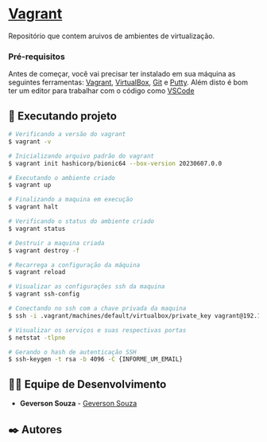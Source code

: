 # <a href="https://github.com/srgeverson/vagrant.git">Vagrant</a>
Repositório que contem aruivos de ambientes de virtualização.

### Pré-requisitos

Antes de começar, você vai precisar ter instalado em sua máquina as seguintes ferramentas:
[Vagrant](https://www.vagrantup.com/), [VirtualBox](https://www.virtualbox.org/), [Git](https://git-scm.com) e [Putty](https://www.chiark.greenend.org.uk/~sgtatham/putty/latest.html). 
Além disto é bom ter um editor para trabalhar com o código como [VSCode](https://code.visualstudio.com/)

## 🎲 Executando projeto

```bash
# Verificando a versão do vagrant
$ vagrant -v

# Inicializando arquivo padrão do vagrant
$ vagrant init hashicorp/bionic64 --box-version 20230607.0.0

# Executando o ambiente criado
$ vagrant up

# Finalizando a maquina em execução
$ vagrant halt

# Verificando o status do ambiente criado
$ vagrant status

# Destruir a maquina criada
$ vagrant destroy -f

# Recarrega a configuração da máquina
$ vagrant reload

# Visualizar as configurações ssh da maquina
$ vagrant ssh-config

# Conectando no ssh com a chave privada da maquina
$ ssh -i .vagrant/machines/default/virtualbox/private_key vagrant@192.168.0.24

# Visualizar os serviços e suas respectivas portas
$ netstat -tlpne

# Gerando o hash de autenticação SSH
$ ssh-keygen -t rsa -b 4096 -C {INFORME_UM_EMAIL}

```

## 👨‍💻 Equipe de Desenvolvimento

* **Geverson Souza** - [Geverson Souza](https://www.linkedin.com/in/srgeverson/)
## ✒️ Autores
